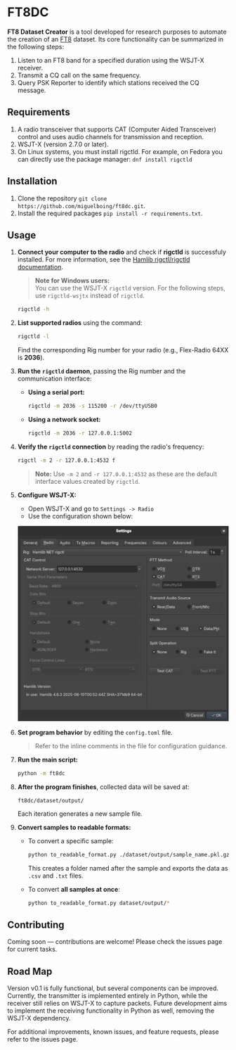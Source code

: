 # FT8DC

**FT8 Dataset Creator** is a tool developed for research purposes to automate the creation of an [FT8](https://en.wikipedia.org/wiki/FT8) dataset. Its core functionality can be summarized in the following steps:

1. Listen to an FT8 band for a specified duration using the WSJT-X receiver.
2. Transmit a CQ call on the same frequency.
3. Query PSK Reporter to identify which stations received the CQ message.

## Requirements
1. A radio transceiver that supports CAT (Computer Aided Transceiver) control and uses audio channels for transmission and reception.
2. WSJT-X (version 2.7.0 or later).
3. On Linux systems, you must install rigctld. For example, on Fedora you can directly use the package manager: `dnf install rigctld`

## Installation
1. Clone the repository `git clone https://github.com/miguelboing/ft8dc.git`.
2. Install the required packages `pip install -r requirements.txt`.

## Usage

1. **Connect your computer to the radio** and check if **rigctld** is successfuly installed.
   For more information, see the [Hamlib rigctl/rigctld documentation](https://www.piwebcat.g3vpx.net/84rigctlrigctld-documentation.html).

   > **Note for Windows users:**  
   > You can use the WSJT-X `rigctld` version. For the following steps, use `rigctld-wsjtx` instead of `rigctld`.

   ```bash
   rigctld -h
   ```  

2. **List supported radios** using the command:  
   ```bash
   rigctld -l
   ```  
   Find the corresponding Rig number for your radio (e.g., Flex-Radio 64XX is **2036**).

3. **Run the `rigctld` daemon**, passing the Rig number and the communication interface:

   - **Using a serial port:**
     ```bash
     rigctld -m 2036 -s 115200 -r /dev/ttyUSB0
     ```
   - **Using a network socket:**
     ```bash
     rigctld -m 2036 -r 127.0.0.1:5002
     ```

4. **Verify the `rigctld` connection** by reading the radio's frequency:  
   ```bash
   rigctl -m 2 -r 127.0.0.1:4532 f
   ```
   > **Note:** Use `-m 2` and `-r 127.0.0.1:4532` as these are the default interface values created by `rigctld`.

5. **Configure WSJT-X:**

   - Open WSJT-X and go to `Settings -> Radio`
   - Use the configuration shown below:

   ![WSJT-X RIG Configuration](doc/figures/wsjtx_config.png)

6. **Set program behavior** by editing the `config.toml` file.  
   > Refer to the inline comments in the file for configuration guidance.

7. **Run the main script:**
   ```bash
   python -m ft8dc
   ```

8. **After the program finishes**, collected data will be saved at:  
   ```
   ft8dc/dataset/output/
   ```  
   Each iteration generates a new sample file.

9. **Convert samples to readable formats:**

   - To convert a specific sample:
     ```bash
     python to_readable_format.py ./dataset/output/sample_name.pkl.gz
     ```
     This creates a folder named after the sample and exports the data as `.csv` and `.txt` files.

   - To convert **all samples at once**:
     ```bash
     python to_readable_format.py dataset/output/*
     ```

## Contributing
Coming soon — contributions are welcome! Please check the issues page for current tasks.

## Road Map
Version v0.1 is fully functional, but several components can be improved. Currently, the transmitter is implemented entirely in Python, while the receiver still relies on WSJT-X to capture packets. Future development aims to implement the receiving functionality in Python as well, removing the WSJT-X dependency.

For additional improvements, known issues, and feature requests, please refer to the issues page.

